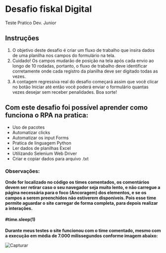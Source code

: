 # Desafio fiskal Digital
Teste Pratico Dev. Junior

## Instruções

1. O objetivo deste desafio é criar um fluxo de trabalho que insira dados de uma planilha nos campos do formulário na tela.
2. Cuidado! Os campos mudarão de posição na tela após cada envio ao longo de 10 rodadas, portanto, o fluxo de trabalho deve identificar corretamente onde cada registro da planilha deve ser digitado todas as vezes.
3. A contagem regressiva real do desafio começará assim que você clicar no botão Iniciar até então você poderá enviar o formulário quantas vezes desejar sem receber penalidades.
Boa sorte!


## Com este desafio foi possível aprender como funciona o RPA na pratica:

- Uso de pacotes
- Automatizar clicks
- Automatizar os input Forms
- Pratica de linguagem Python
- Ler dados de planilhas Excel
- Utilizando Selenium Web Driver
- Criar e copiar dados para arquivo .txt



### Observações:
 **Onde for localizado no código os times comentados, os comentários devem ser retirar caso o seu navegador seja muito lento, e não carregue a página necessária para o foco (Ancoragem) dos elementos, e se os campos a serem preenchidos não estiverem disponíveis. Pois esse time permite aguardar o site carregar de forma completa, para depois realizar a interações.**
 
#### **#time.sleep(1)**
   

**Durante meus testes o site funcionou com o time comentado, mesmo com a execução em média de 7.000 milissegundos conforme imagem abaixo:**

![Capturar](https://user-images.githubusercontent.com/9439551/198413040-2b142e88-d178-4615-b269-831d657c63c2.PNG)
